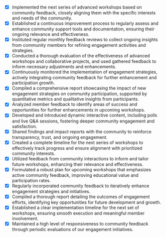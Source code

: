 - [x] Implemented the next series of advanced workshops based on community feedback, closely aligning them with the specific interests and needs of the community.
- [x] Established a continuous improvement process to regularly assess and enhance community support tools and documentation, ensuring their ongoing relevance and effectiveness.
- [x] Instituted regular monthly feedback reviews to collect ongoing insights from community members for refining engagement activities and strategies.
- [x] Conducted a thorough evaluation of the effectiveness of advanced workshops and collaborative projects, and used gathered feedback to inform necessary adjustments and enhancements.
- [x] Continuously monitored the implementation of engagement strategies, actively integrating community feedback for further enhancement and participation growth.
- [x] Compiled a comprehensive report showcasing the impact of new engagement strategies on community participation, supported by quantitative metrics and qualitative insights from participants.
- [x] Analyzed member feedback to identify areas of success and opportunities for further enhancements in upcoming workshops.
- [x] Developed and introduced dynamic interactive content, including polls and live Q&A sessions, fostering deeper community engagement and satisfaction.
- [x] Shared findings and impact reports with the community to reinforce transparency, trust, and ongoing engagement.
- [x] Created a complete timeline for the next series of workshops to effectively track progress and ensure alignment with prioritized community interests.
- [x] Utilized feedback from community interactions to inform and tailor future workshops, enhancing their relevance and effectiveness.
- [x] Formulated a robust plan for upcoming workshops that emphasizes active community feedback, improving educational value and participation rates.
- [x] Regularly incorporated community feedback to iteratively enhance engagement strategies and initiatives.
- [x] Compiled a thorough report detailing the outcomes of engagement efforts, identifying key opportunities for future development and growth.
- [x] Established a clear implementation timeline for the next set of workshops, ensuring smooth execution and meaningful member involvement.
- [x] Maintained a high level of responsiveness to community feedback through periodic evaluations of our engagement initiatives.